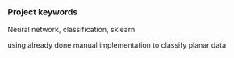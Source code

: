 ### Project keywords

Neural network, classification, sklearn

using already done manual implementation to classify planar data